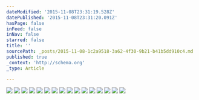```yaml
---
dateModified: '2015-11-08T23:31:19.528Z'
datePublished: '2015-11-08T23:31:20.091Z'
hasPage: false
inFeed: false
inNav: false
starred: false
title: ''
sourcePath: _posts/2015-11-08-1c2a9518-3a62-4f30-9b21-b41b5dd910c4.md
published: true
_context: 'http://schema.org'
_type: Article

---
```

![](https://the-grid-user-content.s3-us-west-2.amazonaws.com/779ae556-394f-4008-baf0-055ab9cf5923.jpg)
![](https://the-grid-user-content.s3-us-west-2.amazonaws.com/b750e19e-7c05-4bdc-b966-9a8ea73d08cc.jpg)
![](https://the-grid-user-content.s3-us-west-2.amazonaws.com/f4de1d86-9477-46ff-b449-9e4c2fc8c34b.jpg)
![](https://the-grid-user-content.s3-us-west-2.amazonaws.com/801085a6-b677-4ae3-93e5-1961e62df79a.jpg)
![](https://the-grid-user-content.s3-us-west-2.amazonaws.com/e2b6b664-e390-4677-acdd-e73af6e9a272.jpg)
![](https://the-grid-user-content.s3-us-west-2.amazonaws.com/5764db01-d400-4e52-9776-05bc39ed633a.jpg)
![](https://the-grid-user-content.s3-us-west-2.amazonaws.com/5119c9ed-a2f5-48ac-bcf1-5bc9fd0f3fd8.jpg)
![](https://the-grid-user-content.s3-us-west-2.amazonaws.com/392557ed-330f-4567-ac0c-fcc2584f1157.jpg)
![](https://the-grid-user-content.s3-us-west-2.amazonaws.com/28677f53-6a07-4210-a307-8e37453b3257.jpg)
![](https://the-grid-user-content.s3-us-west-2.amazonaws.com/801b8bef-80ab-4f23-a86c-15da259010e3.jpg)
![](https://the-grid-user-content.s3-us-west-2.amazonaws.com/d1e0e203-d77c-4390-bdee-be45e25a9b9c.jpg)
![](https://the-grid-user-content.s3-us-west-2.amazonaws.com/1787e100-c55a-4dcf-a1af-d363eb7cf08d.jpg)
![](https://the-grid-user-content.s3-us-west-2.amazonaws.com/ff726f72-ddde-48bc-a795-9d5caf82d3c7.jpg)
![](https://the-grid-user-content.s3-us-west-2.amazonaws.com/ec11eb44-7221-4d85-a681-933aef987473.jpg)
![](https://the-grid-user-content.s3-us-west-2.amazonaws.com/69646d82-3ec3-4a74-a4b8-a47ab9f48080.jpg)
![](https://the-grid-user-content.s3-us-west-2.amazonaws.com/a6f77763-6b7b-4f33-b81f-a481328754cf.jpg)